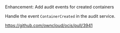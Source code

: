 Enhancement: Add audit events for created containers

Handle the event `ContainerCreated` in the audit service.

https://github.com/owncloud/ocis/pull/3941

